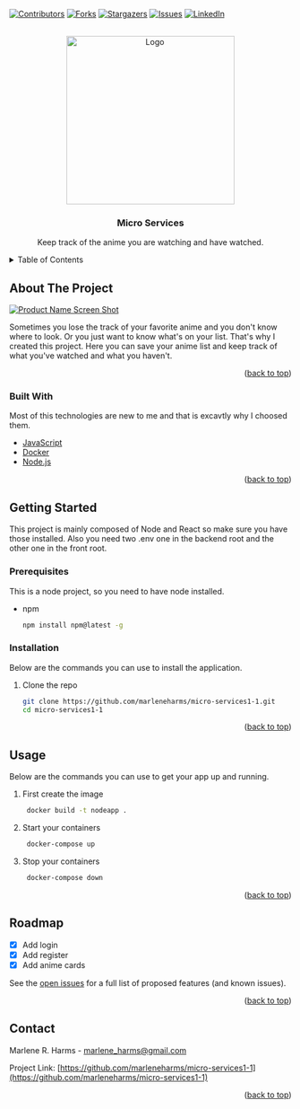 <div id="top"></div>
<!--
*** Thanks for checking out the Best-README-Template. If you have a suggestion
*** that would make this better, please fork the repo and create a pull request
*** or simply open an issue with the tag "enhancement".
*** Don't forget to give the project a star!
*** Thanks again! Now go create something AMAZING! :D
-->

<!-- PROJECT SHIELDS -->
<!--
*** I'm using markdown "reference style" links for readability.
*** Reference links are enclosed in brackets [ ] instead of parentheses ( ).
*** See the bottom of this document for the declaration of the reference variables
*** for contributors-url, forks-url, etc. This is an optional, concise syntax you may use.
*** https://www.markdownguide.org/basic-syntax/#reference-style-links
-->

[![Contributors][contributors-shield]][contributors-url]
[![Forks][forks-shield]][forks-url]
[![Stargazers][stars-shield]][stars-url]
[![Issues][issues-shield]][issues-url]
[![LinkedIn][linkedin-shield]][linkedin-url]

<!-- PROJECT LOGO -->
<br />
<div align="center">
  <a href="https://animewatchedlist.netlify.app">
    <img src="images/logo.svg" alt="Logo" width="300" height="300">
  </a>

  <h3 align="center">Micro Services</h3>

  <p align="center">
    Keep track of the anime you are watching and have watched.
  </p>
</div>

<!-- TABLE OF CONTENTS -->
<details>
  <summary>Table of Contents</summary>
  <ol>
    <li>
      <a href="#about-the-project">About The Project</a>
      <ul>
        <li><a href="#built-with">Built With</a></li>
      </ul>
    </li>
    <li>
      <a href="#getting-started">Getting Started</a>
      <ul>
        <li><a href="#prerequisites">Prerequisites</a></li>
        <li><a href="#installation">Installation</a></li>
      </ul>
    </li>
    <li><a href="#usage">Usage</a></li>
    <li><a href="#roadmap">Roadmap</a></li>
    <li><a href="#contact">Contact</a></li>
  </ol>
</details>

<!-- ABOUT THE PROJECT -->

## About The Project

[![Product Name Screen Shot][product-screenshot]](https://animewatchedlist.netlify.app)

Sometimes you lose the track of your favorite anime and you don't know where to look.  Or you just want to know what's on your list.  That's why I created this project. Here you can save your anime list and keep track of what you've watched and what you haven't.

<p align="right">(<a href="#top">back to top</a>)</p>

### Built With

Most of this technologies are new to me and that is excavtly why I choosed them. 

- [JavaScript](https://developer.mozilla.org/en-US/docs/Web/JavaScript)
- [Docker](https://www.docker.com/)
- [Node.js](https://nodejs.org/en/)

<p align="right">(<a href="#top">back to top</a>)</p>

<!-- GETTING STARTED -->

## Getting Started

This project is mainly composed of Node and React so make sure you have those installed.
Also you need two .env one in the backend root and the other one in the front root. 

### Prerequisites

This is a node project, so you need to have node installed.

- npm
  ```sh
  npm install npm@latest -g
  ```

### Installation

Below are the commands you can use to install the application.

1. Clone the repo
   ```sh
   git clone https://github.com/marleneharms/micro-services1-1.git
   cd micro-services1-1
   ```

<p align="right">(<a href="#top">back to top</a>)</p>

<!-- USAGE EXAMPLES -->

## Usage
Below are the commands you can use to get your app up and running.


1. First create the image
   ```sh
    docker build -t nodeapp .
   ```
2. Start your containers
   ```sh
    docker-compose up
   ```
3. Stop your containers
   ```sh
    docker-compose down
   ```

<p align="right">(<a href="#top">back to top</a>)</p>

<!-- ROADMAP -->

## Roadmap

- [x] Add login
- [x] Add register
- [x] Add anime cards

See the [open issues](https://github.com/marleneharms/micro-services1-1/issues) for a full list of proposed features (and known issues).

<p align="right">(<a href="#top">back to top</a>)</p>


<!-- CONTACT -->

## Contact

Marlene R. Harms -  marlene_harms@gmail.com

Project Link: [https://github.com/marleneharms/micro-services1-1](https://github.com/marleneharms/micro-services1-1)

<p align="right">(<a href="#top">back to top</a>)</p>

<!-- MARKDOWN LINKS & IMAGES -->
<!-- https://www.markdownguide.org/basic-syntax/#reference-style-links -->

[contributors-shield]: https://img.shields.io/github/contributors/marleneharms/fanime.svg?style=for-the-badge
[contributors-url]: https://github.com/marleneharms/micro-services1-1/graphs/contributors
[forks-shield]: https://img.shields.io/github/forks/marleneharms/micro-services1-1.svg?style=for-the-badge
[forks-url]: https://github.com/marleneharms/micro-services1-1/network/members
[stars-shield]: https://img.shields.io/github/stars/marleneharms/micro-services1-1.svg?style=for-the-badge
[stars-url]: https://github.com/marleneharms/micro-services1-1/stargazers
[issues-shield]: https://img.shields.io/github/issues/marleneharms/micro-services1-1.svg?style=for-the-badge
[issues-url]: https://github.com/marleneharms/micro-services1-1/issues
[linkedin-shield]: https://img.shields.io/badge/-LinkedIn-black.svg?style=for-the-badge&logo=linkedin&colorB=555
[linkedin-url]: https://linkedin.com/in/marlene-harms
[product-screenshot]: images/project-demo.png